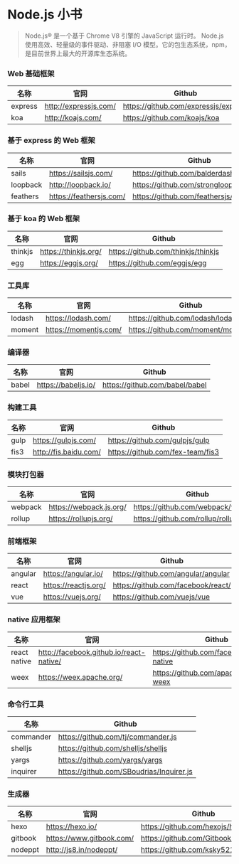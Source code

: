 # Node.js 小书

> Node.js® 是一个基于 Chrome V8 引擎的 JavaScript 运行时。 Node.js 使用高效、轻量级的事件驱动、非阻塞 I/O 模型。它的包生态系统，npm，是目前世界上最大的开源库生态系统。

### Web 基础框架

| 名称 | 官网 | Github |
|-----|-----|--------|
| express | http://expressjs.com/ | https://github.com/expressjs/express |
| koa | http://koajs.com/ | https://github.com/koajs/koa |

### 基于 express 的 Web 框架

| 名称 | 官网 | Github |
|-----|-----|--------|
| sails | https://sailsjs.com/ | https://github.com/balderdashy/sails |
| loopback | http://loopback.io/ | https://github.com/strongloop/loopback |
| feathers | https://feathersjs.com/ | https://github.com/feathersjs/feathers |

### 基于 koa 的 Web 框架

| 名称 | 官网 | Github |
|-----|-----|--------|
| thinkjs | https://thinkjs.org/ | https://github.com/thinkjs/thinkjs |
| egg | https://eggjs.org/ | https://github.com/eggjs/egg |

### 工具库

| 名称 | 官网 | Github |
|-----|-----|--------|
| lodash | https://lodash.com/ | https://github.com/lodash/lodash |
| moment | https://momentjs.com/ | https://github.com/moment/moment/ |

### 编译器

| 名称 | 官网 | Github |
|-----|-----|--------|
| babel | https://babeljs.io/ | https://github.com/babel/babel |

### 构建工具

| 名称 | 官网 | Github |
|-----|-----|--------|
| gulp | https://gulpjs.com/ | https://github.com/gulpjs/gulp |
| fis3 | http://fis.baidu.com/ | https://github.com/fex-team/fis3 |

### 模块打包器

| 名称 | 官网 | Github |
|-----|-----|--------|
| webpack | https://webpack.js.org/ | https://github.com/webpack/webpack |
| rollup | https://rollupjs.org/ | https://github.com/rollup/rollup |

### 前端框架

| 名称 | 官网 | Github |
|-----|-----|--------|
| angular | https://angular.io/ | https://github.com/angular/angular |
| react | https://reactjs.org/ | https://github.com/facebook/react/ |
| vue | https://vuejs.org/ | https://github.com/vuejs/vue |

### native 应用框架

| 名称 | 官网 | Github |
|-----|-----|--------|
| react native | http://facebook.github.io/react-native/ | https://github.com/facebook/react-native |
| weex | https://weex.apache.org/ | https://github.com/apache/incubator-weex

### 命令行工具

| 名称 | Github |
|-----|--------|
| commander | https://github.com/tj/commander.js |
| shelljs | https://github.com/shelljs/shelljs |
| yargs | https://github.com/yargs/yargs |
| inquirer | https://github.com/SBoudrias/Inquirer.js |

### 生成器

| 名称 | 官网 | Github |
|-----|-----|--------|
| hexo | https://hexo.io/ | https://github.com/hexojs/hexo |
| gitbook | https://www.gitbook.com/ | https://github.com/GitbookIO/gitbook |
| nodeppt | http://js8.in/nodeppt/ | https://github.com/ksky521/nodeppt |